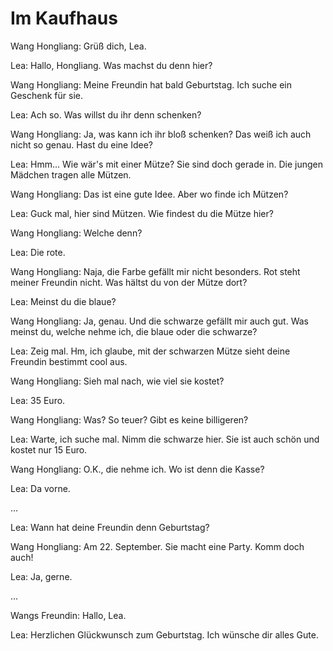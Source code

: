 ﻿# Im Kaufhaus

Wang Hongliang: Grüß dich, Lea.

Lea: Hallo, Hongliang. Was machst du denn hier?

Wang Hongliang: Meine Freundin hat bald Geburtstag. Ich suche ein Geschenk für sie.

Lea: Ach so. Was willst du ihr denn schenken?

Wang Hongliang: Ja, was kann ich ihr bloß schenken? Das weiß ich auch nicht so genau. Hast du eine Idee?

Lea: Hmm... Wie wär's mit einer Mütze? Sie sind doch gerade in. Die jungen Mädchen tragen alle Mützen.

Wang Hongliang: Das ist eine gute Idee. Aber wo finde ich Mützen?

Lea: Guck mal, hier sind Mützen. Wie findest du die Mütze hier?

Wang Hongliang: Welche denn?

Lea: Die rote.

Wang Hongliang: Naja, die Farbe gefällt mir nicht besonders. Rot steht meiner Freundin nicht. Was hältst du von der Mütze dort?

Lea: Meinst du die blaue?

Wang Hongliang: Ja, genau. Und die schwarze gefällt mir auch gut. Was meinst du, welche nehme ich, die blaue oder die schwarze?

Lea: Zeig mal. Hm, ich glaube, mit der schwarzen Mütze sieht deine Freundin bestimmt cool aus.

Wang Hongliang: Sieh mal nach, wie viel sie kostet?

Lea: 35 Euro.

Wang Hongliang: Was? So teuer? Gibt es keine billigeren?

Lea: Warte, ich suche mal. Nimm die schwarze hier. Sie ist auch schön und kostet nur 15 Euro.

Wang Hongliang: O.K., die nehme ich. Wo ist denn die Kasse?

Lea: Da vorne.

...

Lea: Wann hat deine Freundin denn Geburtstag?

Wang Hongliang: Am 22. September. Sie macht eine Party. Komm doch auch!

Lea: Ja, gerne.

...

Wangs Freundin: Hallo, Lea. 

Lea: Herzlichen Glückwunsch zum Geburtstag. Ich wünsche dir alles Gute.







